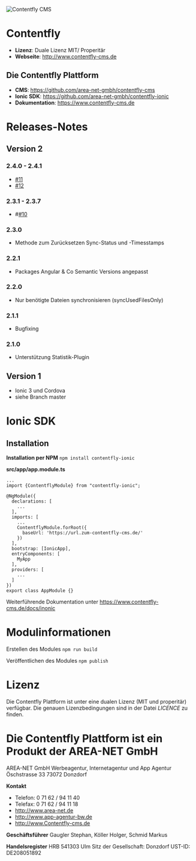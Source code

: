 ![Contentfly CMS](https://www.contentfly-cms.de/file/get/7d937604-23e2-11e8-b76e-00ac10d52400)

# Contentfly
- **Lizenz**: Duale Lizenz MIT/ Properitär
- **Webseite**: http://www.contentfly-cms.de

## Die Contentfly Plattform

- **CMS**: https://github.com/area-net-gmbh/contentfly-cms
- **Ionic SDK**: https://github.com/area-net-gmbh/contentfly-ionic
- **Dokumentation**: https://www.contentfly-cms.de

# Releases-Notes

## Version 2

### 2.4.0 - 2.4.1

- [#11](https://github.com/area-net-gmbh/contentfly-ionic/issues/11)
- [#12](https://github.com/area-net-gmbh/contentfly-ionic/issues/12)

### 2.3.1 - 2.3.7

- #[#10](https://github.com/area-net-gmbh/contentfly-ionic/issues/10)

### 2.3.0

- Methode zum Zurücksetzen Sync-Status und -Timesstamps

### 2.2.1

- Packages Angular & Co Semantic Versions angepasst

### 2.2.0

- Nur benötigte Dateien synchronisieren (syncUsedFilesOnly)

### 2.1.1

- Bugfixing

### 2.1.0

- Unterstützung Statistik-Plugin

## Version 1

- Ionic 3 und Cordova
- siehe Branch master

# Ionic SDK

## Installation

**Installation per NPM**
`npm install contentfly-ionic`

**src/app/app.module.ts**
```
...
import {ContentflyModule} from "contentfly-ionic";

@NgModule({
  declarations: [
    ...
  ],
  imports: [
    ...
    ContentflyModule.forRoot({
      baseUrl: 'https://url.zum-contentfly-cms.de/'
    })
  ],
  bootstrap: [IonicApp],
  entryComponents: [
    MyApp
  ],
  providers: [
    ...
  ]
})
export class AppModule {}

```

Weiterführende Dokumentation unter https://www.contentfly-cms.de/docs/inonic

# Modulinformationen

Erstellen des Modules
`npm run build`

Veröffentlichen des Modules
`npm publish`

# Lizenz

Die Contentfly Plattform ist unter eine dualen Lizenz (MIT und properitär) verfügbar. Die genauen Lizenzbedingungen sind in der Datei _LICENCE_ zu finden.

# Die Contentfly Plattform ist ein Produkt der AREA-NET GmbH

AREA-NET GmbH
Werbeagentur, Internetagentur und App Agentur
Öschstrasse 33
73072 Donzdorf

**Kontakt**

- Telefon: 0 71 62 / 94 11 40
- Telefax: 0 71 62 / 94 11 18
- http://www.area-net.de
- http://www.app-agentur-bw.de
- http://www.Contentfly-cms.de


**Geschäftsführer**
Gaugler Stephan, Köller Holger, Schmid Markus

**Handelsregister**
HRB 541303 Ulm
Sitz der Gesellschaft: Donzdorf
UST-ID: DE208051892




